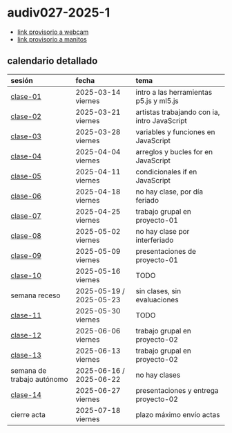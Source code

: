 # audiv027-2025-1

- [link provisorio a webcam](./00-docentes/clase-02/claseBacan/)
- [link provisorio a manitos](./00-docentes/clase-02/manitos/)

## calendario detallado

| sesión                       | fecha                   | tema                                               |
| :--------------------------- | :---------------------- | :------------------------------------------------- |
| [clase-01](00-docentes/clase-01/) | 2025-03-14 viernes      | intro a las herramientas p5.js y ml5.js       |
| [clase-02](00-docentes/clase-02/) | 2025-03-21 viernes      | artistas trabajando con ia, intro JavaScript  |
| [clase-03](00-docentes/clase-03/) | 2025-03-28 viernes      | variables y funciones en JavaScript           |
| [clase-04](00-docentes/clase-04/) | 2025-04-04 viernes      | arreglos y bucles for en JavaScript           |
| [clase-05](00-docentes/clase-05/) | 2025-04-11 viernes      | condicionales if en JavaScript                |
| [clase-06](00-docentes/clase-06/) | 2025-04-18 viernes      | no hay clase, por día feriado                 |
| [clase-07](00-docentes/clase-07/) | 2025-04-25 viernes      | trabajo grupal en proyecto-01                 |
| [clase-08](00-docentes/clase-08/) | 2025-05-02 viernes      | no hay clase por interferiado                 |
| [clase-09](00-docentes/clase-09/) | 2025-05-09 viernes      | presentaciones de proyecto-01                 |
| [clase-10](00-docentes/clase-10/) | 2025-05-16 viernes      | TODO                                          |
| semana receso                     | 2025-05-19 / 2025-05-23 | sin clases, sin evaluaciones                  |
| [clase-11](00-docentes/clase-11/) | 2025-05-30 viernes      | TODO                                          |
| [clase-12](00-docentes/clase-12/) | 2025-06-06 viernes      | trabajo grupal en proyecto-02                 |
| [clase-13](00-docentes/clase-13/) | 2025-06-13 viernes      | trabajo grupal en proyecto-02                 |
| semana de trabajo autónomo        | 2025-06-16 / 2025-06-22 | no hay clases                                 |
| [clase-14](00-docentes/clase-13/) | 2025-06-27 viernes      | presentaciones y entrega proyecto-02          |
| cierre acta                       | 2025-07-18 viernes      | plazo máximo envío actas                      |
